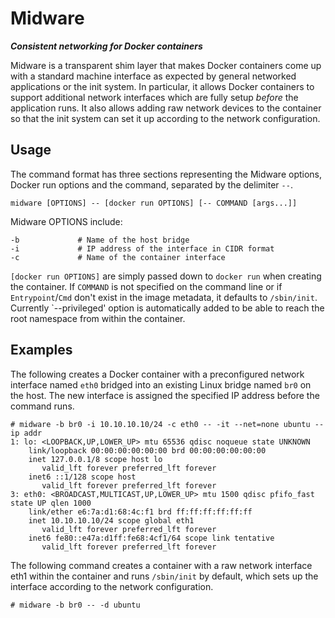 # Midware

**_Consistent networking for Docker containers_**

Midware is a transparent shim layer that makes Docker containers come up with a standard machine interface as expected by general networked applications or the init system.  In particular, it allows Docker containers to support additional network interfaces which are fully setup *before* the application runs.  It also allows adding raw network devices to the container so that the init system can set it up according to the network configuration.

## Usage

The command format has three sections representing the Midware options, Docker run options and the command, separated by the delimiter `--`.

`midware [OPTIONS] -- [docker run OPTIONS] [-- COMMAND [args...]]`

Midware OPTIONS include:

```
-b             # Name of the host bridge
-i             # IP address of the interface in CIDR format
-c             # Name of the container interface
```

`[docker run OPTIONS]` are simply passed down to `docker run` when creating the container.  If `COMMAND` is not specified on the command line or if `Entrypoint`/`Cmd` don't exist in the image metadata, it defaults to `/sbin/init`.  Currently `--privileged' option is automatically added to be able to reach the root namespace from within the container.

## Examples

The following creates a Docker container with a preconfigured network interface named `eth0` bridged into an existing Linux bridge named `br0` on the host.  The new interface is assigned the specified IP address before the command runs.

```
# midware -b br0 -i 10.10.10.10/24 -c eth0 -- -it --net=none ubuntu -- ip addr
1: lo: <LOOPBACK,UP,LOWER_UP> mtu 65536 qdisc noqueue state UNKNOWN
    link/loopback 00:00:00:00:00:00 brd 00:00:00:00:00:00
    inet 127.0.0.1/8 scope host lo
       valid_lft forever preferred_lft forever
    inet6 ::1/128 scope host
       valid_lft forever preferred_lft forever
3: eth0: <BROADCAST,MULTICAST,UP,LOWER_UP> mtu 1500 qdisc pfifo_fast state UP qlen 1000
    link/ether e6:7a:d1:68:4c:f1 brd ff:ff:ff:ff:ff:ff
    inet 10.10.10.10/24 scope global eth1
       valid_lft forever preferred_lft forever
    inet6 fe80::e47a:d1ff:fe68:4cf1/64 scope link tentative
       valid_lft forever preferred_lft forever
```

The following command creates a container with a raw network interface eth1 within the container and runs `/sbin/init` by default, which sets up the interface according to the network configuration.

```
# midware -b br0 -- -d ubuntu
```
